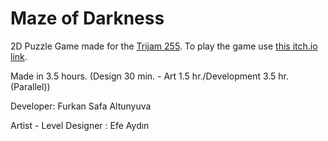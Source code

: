 # Maze of Darkness

2D Puzzle Game made for the [Trijam 255](https://itch.io/jam/trijam-255). To play the game use [this itch.io link](https://fsaltunyuva.itch.io/mazeofdarkness).

Made in 3.5 hours. (Design 30 min. - Art 1.5 hr./Development 3.5 hr. (Parallel))

Developer: Furkan Safa Altunyuva

Artist - Level Designer : Efe Aydın
